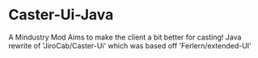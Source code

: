 #  Caster-Ui-Java
 A Mindustry Mod Aims to make the client a bit better for casting!  Java rewrite of  'JiroCab/Caster-Ui' which was based off 'Ferlern/extended-UI'
